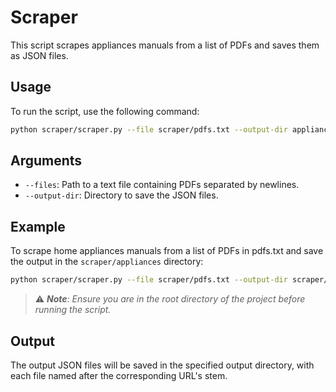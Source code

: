# Scraper

This script scrapes appliances manuals from a list of PDFs and saves them as JSON files.

## Usage

To run the script, use the following command:

```bash
python scraper/scraper.py --file scraper/pdfs.txt --output-dir appliances_test
```

## Arguments
- `--files`: Path to a text file containing PDFs separated by newlines.
- `--output-dir`: Directory to save the JSON files.

## Example

To scrape home appliances manuals from a list of PDFs in pdfs.txt and save the output in the `scraper/appliances` directory:
```bash
python scraper/scraper.py --file scraper/pdfs.txt --output-dir scraper/appliances
```
> ⚠️ _**Note**: Ensure you are in the root directory of the project before running the script._

## Output
The output JSON files will be saved in the specified output directory, with each file named after the corresponding URL's stem.
